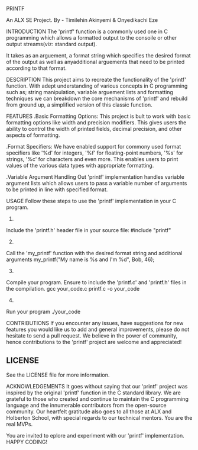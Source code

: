 PRINTF

An ALX SE Project.
By - Timilehin Akinyemi & Onyedikachi Eze

INTRODUCTION
The 'printf' function is a commonly used one in C programming which allows a formatted output to the consoile or other output streams(viz: standard output).

It takes as an arguement, a format string which specifies the desired format of the output as well as anyadditional arguements that need to be printed according to that format.

DESCRIPTION
This project aims to recreate the functionality of the 'printf' function.
With adept understanding of various concepts in C programming such as; string manipulation, variable arguement lists and formatting techniques we can breakdown the core mechanisms of 'printf' and rebuild from ground up, a simplified version of this classic function.

FEATURES
.Basic Formatting Options:
This project is bult to work with basic formatting options like width and precision modifiers.
This gives users the ability to control the width of printed fields, decimal precision, and other aspects of formatting.

.Format Specifiers:
We have enabled support for commony used format specifiers like '%d' for integers, '%f' for floating-point numbers, '%s' for strings, '%c' for characters and even more.
This enables users to print values of the various data types with appropriate formatting.

.Variable Argument Handling
Out 'printf' implementation handles variable argument lists which allows users to pass a variable number of arguments to be printed in line with specified format.

USAGE
Follow these steps to use the 'printf' implementation in your C program.

1.
Include the 'printf.h' header file in your source file:
	#include "printf"

2.
Call the 'my_printf' function with the desired format string and additional arguments
	my_printf("My name is %s and I'm %d", Bob, 46);

3.
Compile your program. Ensure to include the 'printf.c' and 'printf.h' files in the compilation.
	gcc your_code.c printf.c -o your_code

4.
Run your program
	./your_code

CONTRIBUTIONS
If you encounter any issues, have suggestions for new features you would like us to add and general improvements, please do not hesitate to send a pull request.
We believe in the power of community, hence contributions to the 'printf' project are welcome and appreciated!

LICENSE
--------------
See the LICENSE file for more information.

ACKNOWLEDGEMENTS
It goes without saying that our 'printf' project was inspired by the original 'printf' function in the C standard library.
We are grateful to those who created and continue to maintain the C programming language and the innumerable contributors from the open-source community.
Our heartfelt gratitude also goes to all those at ALX and Holberton School, with special regards to our technical mentors. You are the real MVPs.

You are invited to eplore and experiment with our 'printf' implementation. HAPPY CODING!
